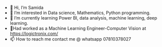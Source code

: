 - 👋 Hi, I’m Samida
- 👀 I’m interested in Data science, Mathematics, Python programming.
- 🌱 I’m currently learning Power BI, data analysis, machine learning, deep learning.
- 💞️Had worked as a Machine Learning Engineer-Computer Vision at https://logictronix.com/
- 📫 How to reach me contact me @ whatsapp 07810378027

